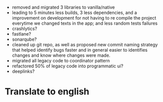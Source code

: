 - removed and migrated 3 libraries to vanilla/native
- leading to 5 minutes less builds, 3 less dependencies, and a improvement on development for not having to re compile the project everytime we changed texts in the app; and less random tests failures
- crashlytics?
- fastlane?
- sonarqube?
- cleaned up git repo, as well as proposed new commit naming strategy that helped identify bugs faster and in general easier to identifies changes and know where changes were made.
- migrated all legacy code to coordinator pattern
- refactored 50% of legacy code into programmatic ui?
- deeplinks?




# Translate to english
